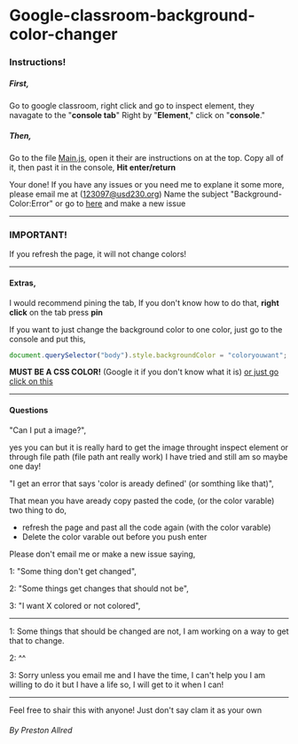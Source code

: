 # Google-classroom-background-color-changer
### Instructions!

##### First,
Go to google classroom,
right click and go to inspect element,
they navagate to the "**console tab**" Right by "**Element**," click on "**console**."

##### Then,
Go to the file [Main.js](main.js), open it their are instructions on at the top.
Copy all of it,
then past it in the console,
**Hit enter/return**

Your done!
If you have any issues or you need me to explane it some more, please email me at (123097@usd230.org) Name the subject "Background-Color:Error" or go to [here](https://github.com/pred12/Google-classroom-background-color-changer/issues) and make a new issue

--------------------------------------------------

### IMPORTANT!
If you refresh the page, it will not change colors!

----------------------------------------------------

#### Extras,
I would recommend pining the tab,
If you don't know how to do that, **right click** on the tab press **pin**

If you want to just change the background color to one color, just go to the console and put this, 
```javascript
document.querySelector("body").style.backgroundColor = "coloryouwant"; 
```
**MUST BE A CSS COLOR!** (Google it if you don't know what it is)
[or just go click on this](http://www.colors.commutercreative.com/grid/)

---------------------------------------------------

#### Questions

"Can I put a image?",

yes you can but it is really hard to get the image throught inspect element or through file path (file path ant really work)
I have tried and still am so maybe one day!



"I get an error that says 'color is aready defined' (or somthing like that)",

That mean you have aready copy pasted the code, (or the color varable) two thing to do,
  * refresh the page and past all the code again (with the color varable)
  * Delete the color varable out before you push enter 
  
Please don't email me or make a new issue saying,


1: "Some thing don't get changed", 


2: "Some things get changes that should not be",


3: "I want X colored or not colored",

------------------------------------------------------------------------------------------

1: Some things that should be changed are not, I am working on a way to get that to change.


2: ^^


3: Sorry unless you email me and I have the time, I can't help you I am willing to do it but I have a life so, I will get to it when I can!

-----------------------------------------------------------------------------

Feel free to shair this with anyone!
Just don't say clam it as your own

###### By Preston Allred
